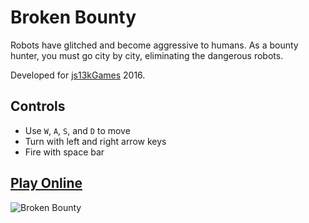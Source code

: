 # Broken Bounty

Robots have glitched and become aggressive to humans. As a bounty hunter, you must go city by city, eliminating the dangerous robots.

Developed for [js13kGames](http://js13kgames.com/) 2016.

## Controls
- Use `W`, `A`, `S`, and `D` to move
- Turn with left and right arrow keys
- Fire with space bar

## [Play Online](https://costava.github.io/broken-bounty/dist/)

![Broken Bounty](http://i.imgur.com/Mf31Sa5.png)
